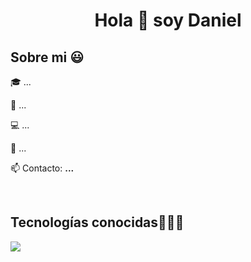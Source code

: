 <h1 align="center">Hola 👋  soy Daniel </h1> 

<h2>Sobre mi 😃</h2>
<!--Intro start-->

<p align="left">
🎓 ...

🎥 ...

💻 ...

📝 ...

📫 Contacto: **...**
<!--Intro end-->
  </p>
<br>

<h2 >Tecnologías conocidas👨🏻‍💻</h2>
<!--tech stack icons-->
<p align="left">
  <a href="https://skillicons.dev">
    <img src="https://skillicons.dev/icons?i=html,css,js,java,py,mysql,git,github,postman,eclipse,vscode&perline=12" />
  </a>
</p>
<br>      
<!--- stats (end) -->
